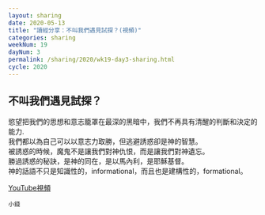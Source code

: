 ```yaml
---
layout: sharing
date: 2020-05-13
title: "讀經分享：不叫我們遇見試探？(視頻)"
categories: sharing
weekNum: 19
dayNum: 3
permalink: /sharing/2020/wk19-day3-sharing.html
cycle: 2020
---
```


## 不叫我們遇見試探？

慾望把我們的思想和意志籠罩在最深的黑暗中，我們不再具有清醒的判斷和決定的能力.  
我們都以為自己可以以意志力取勝，但逃避誘惑卻是神的智慧。   
被誘惑的時候，魔鬼不是讓我們對神仇恨，而是讓我們對神遺忘。  
勝過誘惑的秘訣，是神的同在，是以馬內利，是耶穌基督。  
神的話語不只是知識性的，informational，而且也是建構性的，formational。  

[YouTube視頻](https://youtu.be/2qwJeU2bBxU)

`小錢`
